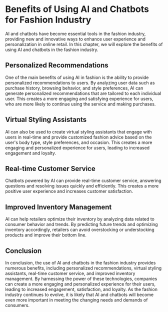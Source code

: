 Benefits of Using AI and Chatbots for Fashion Industry
=========================================================================================================

AI and chatbots have become essential tools in the fashion industry, providing new and innovative ways to enhance user experience and personalization in online retail. In this chapter, we will explore the benefits of using AI and chatbots in the fashion industry.

Personalized Recommendations
----------------------------

One of the main benefits of using AI in fashion is the ability to provide personalized recommendations to users. By analyzing user data such as purchase history, browsing behavior, and style preferences, AI can generate personalized recommendations that are tailored to each individual user. This creates a more engaging and satisfying experience for users, who are more likely to continue using the service and making purchases.

Virtual Styling Assistants
--------------------------

AI can also be used to create virtual styling assistants that engage with users in real-time and provide customized fashion advice based on the user's body type, style preferences, and occasion. This creates a more engaging and personalized experience for users, leading to increased engagement and loyalty.

Real-time Customer Service
--------------------------

Chatbots powered by AI can provide real-time customer service, answering questions and resolving issues quickly and efficiently. This creates a more positive user experience and increases customer satisfaction.

Improved Inventory Management
-----------------------------

AI can help retailers optimize their inventory by analyzing data related to consumer behavior and trends. By predicting future trends and optimizing inventory accordingly, retailers can avoid overstocking or understocking products and improve their bottom line.

Conclusion
----------

In conclusion, the use of AI and chatbots in the fashion industry provides numerous benefits, including personalized recommendations, virtual styling assistants, real-time customer service, and improved inventory management. By harnessing the power of these technologies, companies can create a more engaging and personalized experience for their users, leading to increased engagement, satisfaction, and loyalty. As the fashion industry continues to evolve, it is likely that AI and chatbots will become even more important in meeting the changing needs and demands of consumers.
